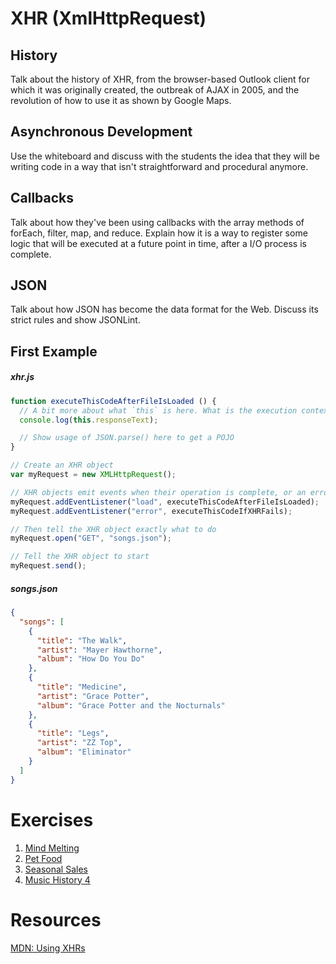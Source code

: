 # XHR (XmlHttpRequest)

## History

Talk about the history of XHR, from the browser-based Outlook client for which it was originally created, the outbreak of AJAX in 2005, and the revolution of how to use it as shown by Google Maps.

## Asynchronous Development

Use the whiteboard and discuss with the students the idea that they will be writing code in a way that isn't straightforward and procedural anymore.

## Callbacks

Talk about how they've been using callbacks with the array methods of forEach, filter, map, and reduce. Explain how it is a way to register some logic that will be executed at a future point in time, after a I/O process is complete.

## JSON

Talk about how JSON has become the data format for the Web. Discuss its strict rules and show JSONLint.

## First Example

##### xhr.js

```js
function executeThisCodeAfterFileIsLoaded () {
  // A bit more about what `this` is here. What is the execution context?
  console.log(this.responseText);

  // Show usage of JSON.parse() here to get a POJO
}

// Create an XHR object
var myRequest = new XMLHttpRequest();

// XHR objects emit events when their operation is complete, or an error occurs
myRequest.addEventListener("load", executeThisCodeAfterFileIsLoaded);
myRequest.addEventListener("error", executeThisCodeIfXHRFails);

// Then tell the XHR object exactly what to do
myRequest.open("GET", "songs.json");

// Tell the XHR object to start
myRequest.send();
```

##### songs.json

```json
{
  "songs": [
    {
      "title": "The Walk",
      "artist": "Mayer Hawthorne",
      "album": "How Do You Do"
    },
    {
      "title": "Medicine",
      "artist": "Grace Potter",
      "album": "Grace Potter and the Nocturnals"
    },
    {
      "title": "Legs",
      "artist": "ZZ Top",
      "album": "Eliminator"
    }
  ]
}
```

# Exercises

1. [Mind Melting](../exercises/SP_JS_XHR/MIND_MELTING.md)
1. [Pet Food](../exercises/SP_JS_XHR_FOOD.md)
1. [Seasonal Sales](../exercises/SP_JS_XHR_SEASONAL_SALES.md)
1. [Music History 4](../exercises/SP_JS_XHR_MUSIC_HISTORY_4.md)

# Resources

[MDN: Using XHRs](https://developer.mozilla.org/en-US/docs/Web/API/XMLHttpRequest/Using_XMLHttpRequest)